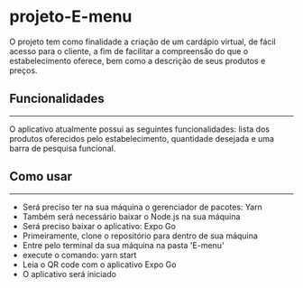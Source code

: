 # projeto-E-menu

O projeto tem como finalidade a criação de um cardápio virtual, de fácil acesso para o cliente, a fim de facilitar a compreensão do que o estabelecimento oferece, bem como a descrição de seus produtos e preços.

## Funcionalidades

---

O aplicativo atualmente possui as seguintes funcionalidades: lista dos produtos oferecidos pelo estabelecimento, quantidade desejada e uma barra de pesquisa funcional.

## Como usar

---

- Será preciso ter na sua máquina o gerenciador de pacotes: Yarn
- Também será necessário baixar o Node.js na sua máquina
- Será preciso baixar o aplicativo: Expo Go
- Primeiramente, clone o repositório para dentro de sua máquina
- Entre pelo terminal da sua máquina na pasta 'E-menu'
- execute o comando: yarn start
- Leia o QR code com o aplicativo Expo Go
- O aplicativo será iniciado
